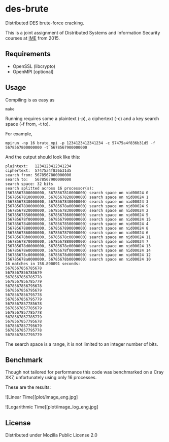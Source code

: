 # des-brute

Distributed DES brute-force cracking.

This is a joint assignment of Distributed Systems and Information Security
courses at [IME](http://ime.eb.br/) from 2015.

## Requirements

- OpenSSL (libcrypto)
- OpenMPI [optional]

## Usage

Compiling is as easy as

    make

Running requires some a plaintext (-p), a ciphertext (-c) and a key search space (-f from, -t to).

For example,

    mpirun -np 16 brute_mpi -p 1234123412341234 -c 57475a4f836b31d5 -f 5678567800000000 -t 5678567900000000

And the output should look like this:

    plaintext:   1234123412341234
    ciphertext:  57475a4f836b31d5
    search from: 5678567800000000
    search to:   5678567900000000
    search space: 32 bits
    search splitted across 16 processor(s):
    [5678567800000000, 5678567810000000) search space on nid00024 0
    [5678567810000000, 5678567820000000) search space on nid00024 1
    [5678567830000000, 5678567840000000) search space on nid00024 3
    [5678567890000000, 56785678a0000000) search space on nid00024 9
    [5678567820000000, 5678567830000000) search space on nid00024 2
    [5678567850000000, 5678567860000000) search space on nid00024 5
    [56785678f0000000, 5678567900000000) search space on nid00024 15
    [5678567840000000, 5678567850000000) search space on nid00024 4
    [5678567880000000, 5678567890000000) search space on nid00024 8
    [5678567860000000, 5678567870000000) search space on nid00024 6
    [56785678b0000000, 56785678c0000000) search space on nid00024 11
    [5678567870000000, 5678567880000000) search space on nid00024 7
    [56785678d0000000, 56785678e0000000) search space on nid00024 13
    [56785678e0000000, 56785678f0000000) search space on nid00024 14
    [56785678c0000000, 56785678d0000000) search space on nid00024 12
    [56785678a0000000, 56785678b0000000) search space on nid00024 10
    16 matches in 158.890091 seconds:
    5678567856785678
    5678567856785679
    5678567856785778
    5678567856785779
    5678567856795678
    5678567856795679
    5678567856795778
    5678567856795779
    5678567857785678
    5678567857785679
    5678567857785778
    5678567857785779
    5678567857795678
    5678567857795679
    5678567857795778
    5678567857795779

The search space is a range, it is not limited to an integer number of bits.


## Benchmark

Though not tailored for performance this code was benchmarked on a Cray XK7,
unfortunately using only 16 processes.

These are the results:

![Linear Time][plot/image_eng.jpg]

![Logarithmic Time][plot/image_log_eng.jpg]

## License

Distributed under Mozilla Public License 2.0
